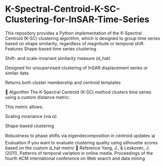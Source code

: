 # K-Spectral-Centroid-K-SC-Clustering-for-InSAR-Time-Series

This repository provides a Python implementation of the K-Spectral Centroid (K-SC) clustering algorithm, which is designed to group time series based on shape similarity, regardless of magnitude or temporal shift.
Features
Shape-based time series clustering

Shift- and scale-invariant similarity measure (d_hat)

Designed for unsupervised clustering of InSAR displacement series or similar data

Returns both cluster membership and centroid templates

📌 Algorithm
The K-Spectral Centroid (K-SC) method clusters time series using a custom distance metric:

This metric allows:

Scaling invariance (via α)

Shape-based clustering

Robustness to phase shifts via eigendecomposition in centroid updates
📊 Evaluation
If you want to evaluate clustering quality using silhouette scores based on the custom d_hat metric
📘 Reference
Yang, J., & Leskovec, J. (2011). Patterns of temporal variation in online media. Proceedings of the fourth ACM international conference on Web search and data mining
